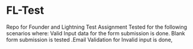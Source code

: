 # FL-Test
Repo for Founder and Lightning Test Assignment
Tested for the following scenarios where:
Valid Input data for the form submission is done.
Blank form submission is tested
.Email Validation for Invalid input is done,
